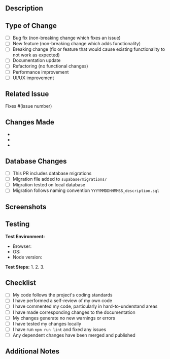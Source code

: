 ## Description

<!-- Provide a brief description of the changes in this PR -->

## Type of Change

<!-- Check the relevant option(s) -->

- [ ] Bug fix (non-breaking change which fixes an issue)
- [ ] New feature (non-breaking change which adds functionality)
- [ ] Breaking change (fix or feature that would cause existing functionality to not work as expected)
- [ ] Documentation update
- [ ] Refactoring (no functional changes)
- [ ] Performance improvement
- [ ] UI/UX improvement

## Related Issue

<!-- Link to the issue this PR addresses (if applicable) -->

Fixes #(issue number)

## Changes Made

<!-- List the specific changes made in this PR -->

-
-
-

## Database Changes

<!-- If this PR includes database changes, check the box below -->

- [ ] This PR includes database migrations
- [ ] Migration file added to `supabase/migrations/`
- [ ] Migration tested on local database
- [ ] Migration follows naming convention `YYYYMMDDHHMMSS_description.sql`

## Screenshots

<!-- If applicable, add screenshots to help explain your changes -->

## Testing

<!-- Describe the tests you ran and how to reproduce them -->

**Test Environment:**
- Browser:
- OS:
- Node version:

**Test Steps:**
1.
2.
3.

## Checklist

<!-- Check all that apply -->

- [ ] My code follows the project's coding standards
- [ ] I have performed a self-review of my own code
- [ ] I have commented my code, particularly in hard-to-understand areas
- [ ] I have made corresponding changes to the documentation
- [ ] My changes generate no new warnings or errors
- [ ] I have tested my changes locally
- [ ] I have run `npm run lint` and fixed any issues
- [ ] Any dependent changes have been merged and published

## Additional Notes

<!-- Add any other context about the PR here -->
